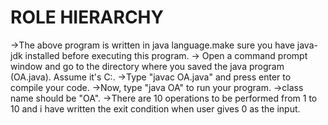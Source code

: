 # ROLE HIERARCHY

->The above program is written in java language.make sure you have java-jdk installed before executing this program.
-> Open a command prompt window and go to the directory where you saved the java program (OA.java). Assume it's C:\.
->Type "javac OA.java" and press enter to compile your code. 
->Now, type "java OA" to run your program.
->class name should be "OA". 
->There are 10 operations to be performed from 1 to 10 and i have written the exit condition when user gives 0 as the input.

